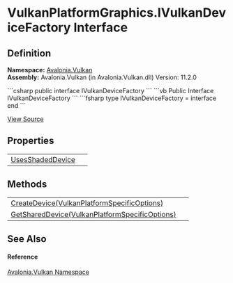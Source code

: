 # VulkanPlatformGraphics.IVulkanDeviceFactory Interface




## Definition
**Namespace:** <a href="N_Avalonia_Vulkan">Avalonia.Vulkan</a>  
**Assembly:** Avalonia.Vulkan (in Avalonia.Vulkan.dll) Version: 11.2.0

<Tabs groupId="api-code-preview">
<TabItem value="csharp" label="C#">
```csharp
public interface IVulkanDeviceFactory
```
</TabItem>
<TabItem value="vb" label="VB">
```vb
Public Interface IVulkanDeviceFactory
```
</TabItem>
<TabItem value="fsharp" label="F#">
```fsharp
type IVulkanDeviceFactory = interface end
```
</TabItem>
</Tabs>



<a href="https://github.com/AvaloniaUI/Avalonia/tree/master/src/Avalonia.Vulkan/VulkanPlatformGraphics.cs" title="View the source code">View Source</a>



## Properties
<table>
<tr>
<td><a href="P_Avalonia_Vulkan_VulkanPlatformGraphics_IVulkanDeviceFactory_UsesShadedDevice">UsesShadedDevice</a></td>
<td> </td>
</tr>
</table>

## Methods
<table>
<tr>
<td><a href="M_Avalonia_Vulkan_VulkanPlatformGraphics_IVulkanDeviceFactory_CreateDevice">CreateDevice(VulkanPlatformSpecificOptions)</a></td>
<td> </td>
</tr>
<tr>
<td><a href="M_Avalonia_Vulkan_VulkanPlatformGraphics_IVulkanDeviceFactory_GetSharedDevice">GetSharedDevice(VulkanPlatformSpecificOptions)</a></td>
<td> </td>
</tr>
</table>

## See Also


#### Reference
<a href="N_Avalonia_Vulkan">Avalonia.Vulkan Namespace</a>  

